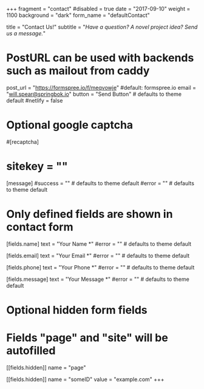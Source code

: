 +++
fragment = "contact"
#disabled = true
date = "2017-09-10"
weight = 1100
background = "dark"
form_name = "defaultContact"

title = "Contact Us!"
subtitle  = "*Have a question? A novel project idea?  Send us a message.*"

# PostURL can be used with backends such as mailout from caddy
post_url = "https://formspree.io/f/meqvowje" #default: formspree.io
email = "will.spear@springbok.io"
button = "Send Button" # defaults to theme default
#netlify = false

# Optional google captcha
#[recaptcha]
#  sitekey = ""

[message]
  #success = "" # defaults to theme default
  #error = "" # defaults to theme default

# Only defined fields are shown in contact form
[fields.name]
  text = "Your Name *"
  #error = "" # defaults to theme default

[fields.email]
  text = "Your Email *"
  #error = "" # defaults to theme default

[fields.phone]
  text = "Your Phone *"
  #error = "" # defaults to theme default

[fields.message]
  text = "Your Message *"
  #error = "" # defaults to theme default

# Optional hidden form fields
# Fields "page" and "site" will be autofilled
[[fields.hidden]]
  name = "page"

[[fields.hidden]]
  name = "someID"
  value = "example.com"
+++
